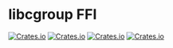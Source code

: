 # libcgroup FFI

[![Crates.io](https://img.shields.io/crates/l/libcgroup-sys.svg?maxAge=2592000)](https://github.com/jimmidyson/rcm/blob/master/LICENSE-APACHE)
[![Crates.io](https://img.shields.io/crates/v/libcgroup-sys.svg?maxAge=2592000)](https://crates.io/crates/libcgroup-sys)
[![Crates.io](https://img.shields.io/crates/d/libcgroup-sys.svg?maxAge=2592000)](https://crates.io/crates/libcgroup-sys)
[![Crates.io](https://img.shields.io/crates/dv/libcgroup-sys.svg?maxAge=2592000)](https://crates.io/crates/libcgroup-sys)

